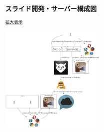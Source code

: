 ## スライド開発・サーバー構成図 <!-- .element: style="font-size:60px;" -->

<p> <a href="./images/slide_structures.png" target='_blank' style="font-size:14px">拡大表示</a> </p>
<img src="./images/slide_structures.png" style="width:60%;" />
